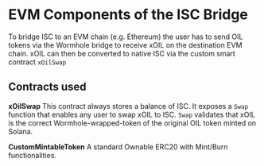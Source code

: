 # EVM Components of the ISC Bridge

To bridge ISC to an EVM chain (e.g. Ethereum) the user has to send OIL tokens via the Wormhole bridge to receive xOIL on the destination EVM chain. xOIL can then be converted to native ISC via the custom smart contract `xOilSwap`

## Contracts used

**xOilSwap**
This contract always stores a balance of ISC. 
It exposes a `Swap` function that enables any user to swap xOIL to ISC. `Swap` validates that xOIL is the correct Wormhole-wrapped-token of the original OIL token minted on Solana.

**CustomMintableToken**
A standard Ownable ERC20 with Mint/Burn functionalities.